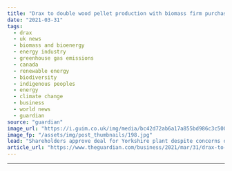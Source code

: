 ```yaml
---
title: "Drax to double wood pellet production with biomass firm purchase"
date: "2021-03-31"
tags: 
  - drax
  - uk news
  - biomass and bioenergy
  - energy industry
  - greenhouse gas emissions
  - canada
  - renewable energy
  - biodiversity
  - indigenous peoples
  - energy
  - climate change
  - business
  - world news
  - guardian
source: "guardian"
image_url: "https://i.guim.co.uk/img/media/bc42d72ab6a17a855bd986c3c500b6c3214e3c3f/0_216_3300_1980/master/3300.jpg?width=460&quality=85&auto=format&fit=max&s=269ce2dedfbea681a1adcd12601417d2"
image_fp: "/assets/img/post_thumbnails/198.jpg"
lead: "Shareholders approve deal for Yorkshire plant despite concerns over carbon, climate and land useThe owner of the Drax power plant in North Yorkshire is expected to move ahead with a $652m deal to double its production of wood pellets after its shareh..."
article_url: "https://www.theguardian.com/business/2021/mar/31/drax-to-double-wood-pellet-production-with-biomass-firm-purchase"
---
```


---
